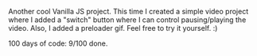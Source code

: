 Another cool Vanilla JS project. This time I created a simple video project where I added a "switch" button where I can control pausing/playing the video. Also, I added a preloader gif. Feel free to try it yourself. :)

100 days of code:
9/100 done.